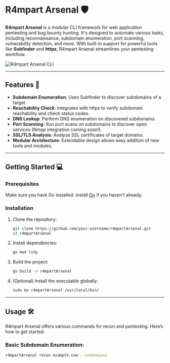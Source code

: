 # R4mpart Arsenal 🛡️

**R4mpart Arsenal** is a modular CLI framework for web application pentesting and bug bounty hunting. It's designed to automate various tasks, including reconnaissance, subdomain enumeration, port scanning, vulnerability detection, and more. With built-in support for powerful tools like **Subfinder** and **httpx**, R4mpart Arsenal streamlines your pentesting workflow.

![R4mpart Arsenal CLI](https://via.placeholder.com/800x200) <!-- Add your logo or banner here -->

---

## Features 🚀

- **Subdomain Enumeration**: Uses Subfinder to discover subdomains of a target.
- **Reachability Check**: Integrates with httpx to verify subdomain reachability and check status codes.
- **DNS Lookup**: Perform DNS enumeration on discovered subdomains.
- **Port Scanning**: Run port scans on subdomains to discover open services (Nmap integration coming soon!).
- **SSL/TLS Analysis**: Analyze SSL certificates of target domains.
- **Modular Architecture**: Extendable design allows easy addition of new tools and modules.

---

## Getting Started 💻

### Prerequisites
Make sure you have Go installed. Install [Go](https://golang.org/doc/install) if you haven't already.

### Installation

1. Clone the repository:
    ```bash
    git clone https://github.com/your-username/r4mpartArsenal.git
    cd r4mpartArsenal
    ```

2. Install dependencies:
    ```bash
    go mod tidy
    ```

3. Build the project:
    ```bash
    go build -o r4mpartArsenal
    ```

4. (Optional) Install the executable globally:
    ```bash
    sudo mv r4mpartArsenal /usr/local/bin/
    ```

---

## Usage 🛠️

R4mpart Arsenal offers various commands for recon and pentesting. Here’s how to get started:

### Basic Subdomain Enumeration:
```bash
r4mpartArsenal recon example.com --subdomains
